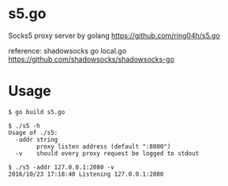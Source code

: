 # s5.go
Socks5 proxy server by golang
https://github.com/ring04h/s5.go

reference: shadowsocks go local.go
https://github.com/shadowsocks/shadowsocks-go
 
# Usage
```
$ go build s5.go
```

```
$ ./s5 -h
Usage of ./s5:
  -addr string
    	proxy listen address (default ":8080")
  -v	should every proxy request be logged to stdout
```
   
```
$ ./s5 -addr 127.0.0.1:2080 -v
2016/10/23 17:18:40 Listening 127.0.0.1:2080
```
